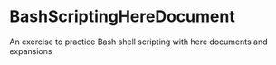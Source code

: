 # BashScriptingHereDocument
An exercise to practice Bash shell scripting with here documents and expansions
